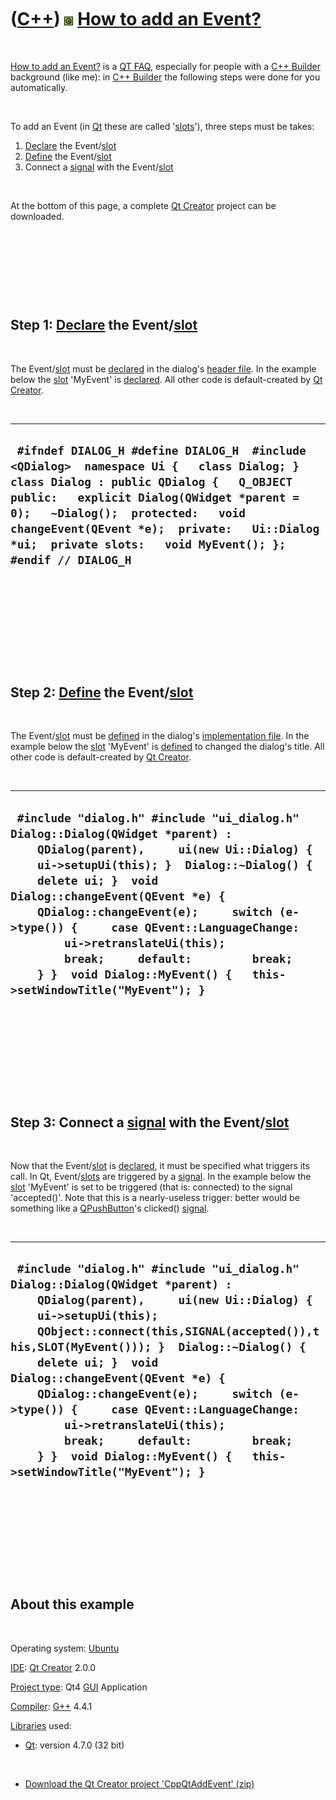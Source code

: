 



 

 

 

 

 

([C++](Cpp.md)) ![Qt](PicQt.png) [How to add an Event?](CppQtAddEvent.md)
===========================================================================

 

[How to add an Event?](CppQtAddEvent.md) is a [QT FAQ](CppQtFaq.md),
especially for people with a [C++ Builder](CppBuilder.md) background
(like me): in [C++ Builder](CppBuilder.md) the following steps were
done for you automatically.

 

To add an Event (in [Qt](CppQt.md) these are called
'[slots](CppSlot.md)'), three steps must be takes:

1.  [Declare](CppDeclaration.md) the Event/[slot](CppSlot.md)
2.  [Define](CppDefinition.md) the Event/[slot](CppSlot.md)
3.  Connect a [signal](CppSignal.md) with the Event/[slot](CppSlot.md)

 

At the bottom of this page, a complete [Qt Creator](CppQtCreator.md)
project can be downloaded.

 

 

 

 

Step 1: [Declare](CppDeclaration.md) the Event/[slot](CppSlot.md)
-------------------------------------------------------------------

 

The Event/[slot](CppSlot.md) must be [declared](CppDeclaration.md) in
the dialog's [header file](CppHeaderFile.md). In the example below the
[slot](CppSlot.md) 'MyEvent' is [declared](CppDeclaration.md). All
other code is default-created by [Qt Creator](CppQtCreator.md).

 

  --------------------------------------------------------------------------------------------------------------------------------------------------------------------------------------------------------------------------------------------------------------------------------------------------------------------------------------
  ` #ifndef DIALOG_H #define DIALOG_H  #include <QDialog>  namespace Ui {   class Dialog; }  class Dialog : public QDialog {   Q_OBJECT  public:   explicit Dialog(QWidget *parent = 0);   ~Dialog();  protected:   void changeEvent(QEvent *e);  private:   Ui::Dialog *ui;  private slots:   void MyEvent(); };  #endif // DIALOG_H`
  --------------------------------------------------------------------------------------------------------------------------------------------------------------------------------------------------------------------------------------------------------------------------------------------------------------------------------------

 

 

 

 

 

Step 2: [Define](CppDefinition.md) the Event/[slot](CppSlot.md)
-----------------------------------------------------------------

 

The Event/[slot](CppSlot.md) must be [defined](CppDefinition.md) in
the dialog's [implementation file](CppImplementationFile.md). In the
example below the [slot](CppSlot.md) 'MyEvent' is
[defined](CppDefinition.md) to changed the dialog's title. All other
code is default-created by [Qt Creator](CppQtCreator.md).

 

  --------------------------------------------------------------------------------------------------------------------------------------------------------------------------------------------------------------------------------------------------------------------------------------------------------------------------------------------------------------------------------------------------------------------------------------------------------------------------------
  ` #include "dialog.h" #include "ui_dialog.h"  Dialog::Dialog(QWidget *parent) :     QDialog(parent),     ui(new Ui::Dialog) {     ui->setupUi(this); }  Dialog::~Dialog() {     delete ui; }  void Dialog::changeEvent(QEvent *e) {     QDialog::changeEvent(e);     switch (e->type()) {     case QEvent::LanguageChange:         ui->retranslateUi(this);         break;     default:         break;     } }  void Dialog::MyEvent() {   this->setWindowTitle("MyEvent"); }`
  --------------------------------------------------------------------------------------------------------------------------------------------------------------------------------------------------------------------------------------------------------------------------------------------------------------------------------------------------------------------------------------------------------------------------------------------------------------------------------

 

 

 

 

 

Step 3: Connect a [signal](CppSignal.md) with the Event/[slot](CppSlot.md)
----------------------------------------------------------------------------

 

Now that the Event/[slot](CppSlot.md) is
[declared](CppDeclaration.md), it must be specified what triggers its
call. In Qt, Event/[slots](CppSlot.md) are triggered by a
[signal](CppSignal.md). In the example below the [slot](CppSlot.md)
'MyEvent' is set to be triggered (that is: connected) to the signal
'accepted()'. Note that this is a nearly-useless trigger: better would
be something like a [QPushButton](CppQPushButton.md)'s clicked()
[signal](CppSignal.md).

 

  ----------------------------------------------------------------------------------------------------------------------------------------------------------------------------------------------------------------------------------------------------------------------------------------------------------------------------------------------------------------------------------------------------------------------------------------------------------------------------------------------------------------------------------------------------
  ` #include "dialog.h" #include "ui_dialog.h"  Dialog::Dialog(QWidget *parent) :     QDialog(parent),     ui(new Ui::Dialog) {     ui->setupUi(this);     QObject::connect(this,SIGNAL(accepted()),this,SLOT(MyEvent())); }  Dialog::~Dialog() {     delete ui; }  void Dialog::changeEvent(QEvent *e) {     QDialog::changeEvent(e);     switch (e->type()) {     case QEvent::LanguageChange:         ui->retranslateUi(this);         break;     default:         break;     } }  void Dialog::MyEvent() {   this->setWindowTitle("MyEvent"); }`
  ----------------------------------------------------------------------------------------------------------------------------------------------------------------------------------------------------------------------------------------------------------------------------------------------------------------------------------------------------------------------------------------------------------------------------------------------------------------------------------------------------------------------------------------------------

 

 

 

 

 

About this example
------------------

 

Operating system: [Ubuntu](http://www.ubuntu.com)

[IDE](CppIde.md): [Qt Creator](CppQt.md) 2.0.0

[Project type](CppQtProjectType.md): Qt4 [GUI](CppGui.md) Application

[Compiler](CppCompiler.md): [G++](CppGpp.md) 4.4.1

[Libraries](CppLibrary.md) used:

-   [Qt](CppQt.md): version 4.7.0 (32 bit)

 

-   [Download the Qt Creator project
    'CppQtAddEvent' (zip)](CppQtAddEvent.zip)

 

 

 

 

 





 



